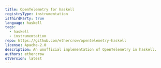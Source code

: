 ```yaml
---
title: OpenTelemetry for haskell
registryType: instrumentation
isThirdParty: true
language: haskell
tags:
  - haskell
  - instrumentation
repo: https://github.com/ethercrow/opentelemetry-haskell
license: Apache-2.0
description: An unofficial implementation of OpenTelemetry in haskell.
authors: ethercrow
otVersion: latest
---
```

